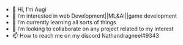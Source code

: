 - 👋 Hi, I’m Augi
- 👀 I’m interested in web Development||ML&AI||game development
- 🌱 I’m currently learning all sorts of things 
- 💞️ I’m looking to collaborate on any project related to my interest
- 📫 How to reach me on my discord Nathandragneel#9343

<!---
shrey0723/shrey0723 is a ✨ special ✨ repository because its `README.md` (this file) appears on your GitHub profile.
You can click the Preview link to take a look at your changes.
--->
